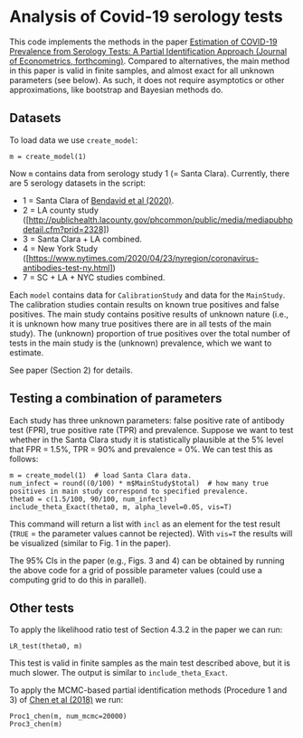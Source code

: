 # Analysis of Covid-19 serology tests

This code implements the methods in the paper 
[Estimation of COVID-19 Prevalence from Serology Tests: A Partial Identification Approach (Journal of Econometrics, forthcoming)](https://papers.ssrn.com/sol3/Papers.cfm?abstract_id=3587738).
Compared to alternatives, the main method in this paper is valid in finite samples, and almost exact for all unknown parameters (see below).
As such, it does not require asymptotics or other approximations, like bootstrap and Bayesian methods do.

## Datasets

To load data we use `create_model`:

    m = create_model(1) 

Now `m` contains data from serology study 1 (= Santa Clara). Currently, there are 5 serology datasets in the script:
 * 1 = Santa Clara of [Bendavid et al (2020)](https://www.medrxiv.org/content/10.1101/2020.04.14.20062463v2).
 * 2 = LA county study ([http://publichealth.lacounty.gov/phcommon/public/media/mediapubhpdetail.cfm?prid=2328])
 * 3 = Santa Clara + LA combined.
 * 4 = New York Study ([https://www.nytimes.com/2020/04/23/nyregion/coronavirus-antibodies-test-ny.html])
 * 7 = SC + LA + NYC studies combined.

Each `model` contains data for `CalibrationStudy` and data for the `MainStudy`. The calibration studies contain results on known true positives and false positives.
The main study contains positive results of unknown nature (i.e., it is unknown how many true positives there are in all tests of the main study). The (unknown) proportion of true positives over the total number of tests in the main study is the (unknown) prevalence, which we want to estimate.

See paper (Section 2) for details.

## Testing a combination of parameters

Each study has three unknown parameters: false positive rate of antibody test (FPR), true positive rate (TPR) and prevalence.
Suppose we want to test whether in the Santa Clara study it is statistically plausible at the 5% level that 
FPR = 1.5%, TPR = 90% and prevalence = 0%. We can test this as follows:

    m = create_model(1)  # load Santa Clara data.
    num_infect = round((0/100) * m$MainStudy$total)  # how many true positives in main study correspond to specified prevalence. 
    theta0 = c(1.5/100, 90/100, num_infect)
    include_theta_Exact(theta0, m, alpha_level=0.05, vis=T)
    
This command will return a list with `incl` as an element for the test result (`TRUE` = the parameter values cannot be rejected).
With `vis=T` the results will be visualized (similar to Fig. 1 in the paper).

The 95% CIs in the paper (e.g., Figs. 3 and 4) can be obtained by running the above code for a grid of possible parameter values (could use a computing grid to do this in parallel).

## Other tests
To apply the likelihood ratio test of Section 4.3.2 in the paper we can run:

    LR_test(theta0, m)

This test is valid in finite samples as the main test described above, but it is much slower. The output is similar to `include_theta_Exact`.

To apply the MCMC-based partial identification methods (Procedure 1 and 3) of [Chen et al (2018)](https://onlinelibrary.wiley.com/doi/abs/10.3982/ECTA14525) we run:

    Proc1_chen(m, num_mcmc=20000)
    Proc3_chen(m)


